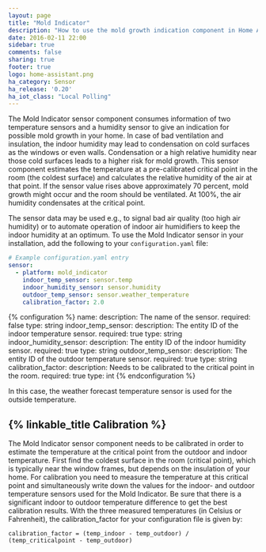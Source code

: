 ```yaml
---
layout: page
title: "Mold Indicator"
description: "How to use the mold growth indication component in Home Assistant"
date: 2016-02-11 22:00
sidebar: true
comments: false
sharing: true
footer: true
logo: home-assistant.png
ha_category: Sensor
ha_release: '0.20'
ha_iot_class: "Local Polling"
---
```


The Mold Indicator sensor component consumes information of two temperature sensors and a humidity sensor to give an indication for possible mold growth in your home. In case of bad ventilation and insulation, the indoor humidity may lead to condensation on cold surfaces as the windows or even walls. Condensation or a high relative humidity near those cold surfaces leads to a higher risk for mold growth. This sensor component estimates the temperature at a pre-calibrated critical point in the room (the coldest surface) and calculates the relative humidity of the air at that point. If the sensor value rises above approximately 70 percent, mold growth might occur and the room should be ventilated. At 100%, the air humidity condensates at the critical point.

The sensor data may be used e.g., to signal bad air quality (too high air humidity) or to automate operation of indoor air humidifiers to keep the indoor humidity at an optimum. To use the Mold Indicator sensor in your installation, add the following to your `configuration.yaml` file:

```yaml
# Example configuration.yaml entry
sensor:
  - platform: mold_indicator
    indoor_temp_sensor: sensor.temp
    indoor_humidity_sensor: sensor.humidity
    outdoor_temp_sensor: sensor.weather_temperature
    calibration_factor: 2.0
```

{% configuration %}
name:
  description: The name of the sensor.
  required: false
  type: string
indoor_temp_sensor:
  description: The entity ID of the indoor temperature sensor.
  required: true
  type: string
indoor_humidity_sensor: 
  description: The entity ID of the indoor humidity sensor.
  required: true
  type: string
outdoor_temp_sensor:
  description: The entity ID of the outdoor temperature sensor.
  required: true
  type: string
calibration_factor: 
  description: Needs to be calibrated to the critical point in the room.
  required: true
  type: int
{% endconfiguration %}

In this case, the weather forecast temperature sensor is used for the outside temperature.

## {% linkable_title Calibration %}

The Mold Indicator sensor component needs to be calibrated in order to estimate the temperature at the critical point from the outdoor and indoor temperature. First find the coldest surface in the room (critical point), which is typically near the window frames, but depends on the insulation of your home. For calibration you need to measure the temperature at this critical point and simultaneously write down the values for the indoor- and outdoor temperature sensors used for the Mold Indicator. Be sure that there is a significant indoor to outdoor temperature difference to get the best calibration results.
With the three measured temperatures (in Celsius or Fahrenheit), the calibration_factor for your configuration file is given by:

```text
calibration_factor = (temp_indoor - temp_outdoor) / (temp_criticalpoint - temp_outdoor)
```

